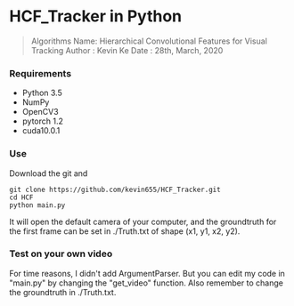 # HCF_Tracker in Python
 
> Algorithms Name: Hierarchical Convolutional Features for Visual Tracking
> Author : Kevin Ke
> Date : 28th, March, 2020 


### Requirements
- Python 3.5
- NumPy
- OpenCV3
- pytorch 1.2
- cuda10.0.1

### Use
Download the git and
```shell
git clone https://github.com/kevin655/HCF_Tracker.git
cd HCF
python main.py
```
It will open the default camera of your computer, and the groundtruth for the first frame can be set in ./Truth.txt of shape (x1, y1, x2, y2).

### Test on your own video
For time reasons, I didn't add ArgumentParser. But you can edit my code in "main.py" by changing the "get_video" function. 
Also remember to change the groundtruth in ./Truth.txt.
